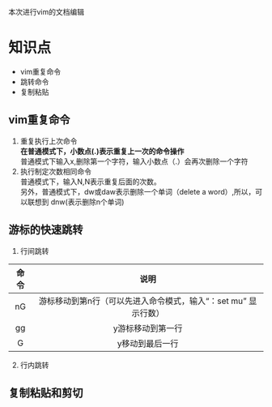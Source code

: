 本次进行vim的文档编辑
# 知识点  
- vim重复命令
- 跳转命令
- 复制粘贴 
## vim重复命令  
1. 重复执行上次命令  
**在普通模式下，小数点(.)表示重复上一次的命令操作**  
普通模式下输入x,删除第一个字符，输入小数点（.）会再次删除一个字符
2. 执行制定次数相同命令  
普通模式下，输入N<command>,N表示重复后面的次数。  
另外，普通模式下，dw或daw表示删除一个单词（delete a word）,所以，可以联想到
dnw(表示删除n个单词)
## 游标的快速跳转  
1. 行间跳转  

| 命令 | 说明                                                         |
:-: | :-: 
| nG   | 游标移动到第n行（可以先进入命令模式，输入“：set mu” 显示行数） |
| gg   | y游标移动到第一行                                            |
| G    | y移动到最后一行                                              |

2. 行内跳转  
##  复制粘贴和剪切  
